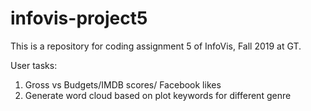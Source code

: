 # infovis-project5
This is a repository for coding assignment 5 of InfoVis, Fall 2019 at GT.

User tasks:
1. Gross vs Budgets/IMDB scores/ Facebook likes
2. Generate word cloud based on plot keywords for different genre
